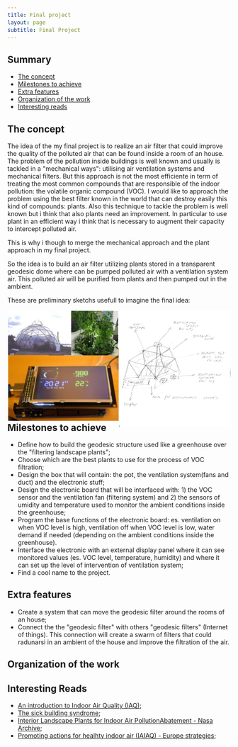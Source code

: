 ```yaml
---
title: Final project
layout: page
subtitle: Final Project
---
```


## Summary

- [The concept](#the-concept)
- [Milestones to achieve](#milestones)
- [Extra features](#extrafeature)
- [Organization of the work](#organizationwork)
- [Interesting reads](#reads)

## The concept

The idea of the my final project is to realize an air filter that could improve the quality of the polluted air that can be found inside a room of an house.
The problem of the pollution inside buildings is well known and usually is tackled in a "mechanical ways": utilising air ventilation systems and mechanical filters. But this approach is not the most efficiente in term of treating the most common compounds that are responsible of the indoor pollution: the volatile organic compound (VOC). 
I would like to approach the problem using the best filter known in the world that can destroy easily this kind of compounds: plants. 
Also this technique to tackle the problem is well known but i think that also plants need an improvement.
In particular to use plant in an efficient way i think that is necessary to augment their capacity to intercept polluted air.

This is why i though to merge the mechanical approach and the plant approach in my final project.

So the idea is to build an air filter utilizing plants stored in a transparent geodesic dome where can be pumped polluted air with a ventilation system air. This polluted air will be purified from plants and then pumped out in the ambient.

These are preliminary sketchs usefull to imagine the final idea:

<div style="width: 100%">
	<div style="float:right; width:50%">
		<img src="sketch-01.jpg"> 
	</div>
	<div style="float:left; width:50%">
		<img src="sketch-02.jpg">
	</div>
</div>

## Milestones to achieve

- Define how to build the geodesic structure used like a greenhouse over the "filtering landscape plants";  
- Choose which are the best plants to use for the process of VOC filtration; 
- Design the box that will contain: the pot, the ventilation system(fans and duct) and the electronic stuff; 
- Design the electronic board that will be interfaced with: 1) the VOC sensor and the ventilation fan (filtering system) and 2) the sensors of umidity and temperature used to monitor the ambient conditions inside the greenhouse; 
- Program the base functions of the electronic board: es. ventilation on when VOC level is high, ventilation off when VOC level is low, water demand if needed (depending on the ambient conditions inside the greenhouse). 
- Interface the electronic with an external display panel where it can see monitored values (es. VOC level, temperature, humidity) and where it can set up the level of intervention of ventilation system; 
- Find a cool name to the project. 

## Extra features

- Create a system that can move the geodesic filter around the rooms of an house; 
- Connect the the "geodesic filter" with others "geodesic filters" (Internet of things). This connection will create a swarm of filters that could radunarsi in an ambient of the house and improve the filtration of the air.  

## Organization of the work

## Interesting Reads

- [An introduction to Indoor Air Quality (IAQ)](http://www.epa.gov/iaq/voc.html);
- [The sick building syndrome](http://en.wikipedia.org/wiki/Sick_building_syndrome);
- [Interior Landscape Plants for Indoor Air PollutionAbatement - Nasa Archive](http://ntrs.nasa.gov/archive/nasa/casi.ntrs.nasa.gov/19930073077.pdf);
- [Promoting actions for healhty indoor air (IAIAQ) - Europe strategies](http://ec.europa.eu/health/healthy_environments/docs/env_iaiaq.pdf);





